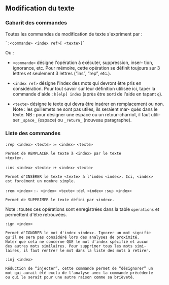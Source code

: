 ## Modification du texte

### Gabarit des commandes

Toutes les commandes de modification de texte s'expriment par :

    `:<commande> <index ref>[ <texte>]`

Où :

* `<commande>` désigne l'opération à exécuter, suppression, inser-
  tion, ignorance, etc. Pour mémoire, cette opération se définit
  toujours sur 3 lettres et seulement 3 lettres (“ins”, “rep”, etc.).

* `<index ref>` désigne l'index des mots qui devront être pris en
  considération. Pour tout savoir sur leur définition utilisée ici,
  taper la commande d'aide `:h[elp] index` (après être sorti de
  l'aide en tapant `q`).

* `<texte>` désigne le texte qui devra être insérer en remplacement
  ou non. Note : les guillemets ne sont pas utiles, ils seraient mar-
  qués dans le texte.
  NB : pour désigner une espace ou un retour-charriot, il faut utili-
  ser `_space_` (espace) ou `_return_` (nouveau paragraphe).

### Liste des commandes

`:rep <index> <texte>`
`:= <index> <texte>`

    Permet de REMPLACER le texte à <index> par le texte
    <texte>.

`:ins <index> <texte>`
`:+ <index> <texte>`

    Permet d'INSÉRER le texte <texte> à l'index <index>. Ici, <index>
    est forcément un nombre simple.

`:rem <index>`
`:- <index> <texte>`
`:del <index>`
`:sup <index>`

    Permet de SUPPRIMER le texte défini par <index>.

Note : toutes ces opérations sont enregistrées dans la table
`operations` et permettent d'être retrouvées.

`:ign <index>`

    Permet d'IGNORER le mot d'index <index>. Ignorer un mot signifie
    qu'il ne sera pas considéré lors des analyses de proximité.
    Noter que cela ne concerne QUE le mot d'index spécifié et aucun
    des autres mots similaires. Pour supprimer tous les mots simi-
    laires, il faut rentrer le mot dans la liste des mots à retirer.

`:inj <index>`

    Réduction de “injecter”, cette commande permet de “désignorer” un
    mot qui aurait été exclu de l'analyse avec la commande précédente
    ou qui le serait pour une autre raison comme sa brièveté.
